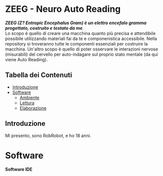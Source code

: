 # ZEEG - Neuro Auto Reading
***ZEEG (Z? Entropic Encephalus Gram) è un elettro encefalo gramma progettato, costruito e testato da me***. <br/>
Lo scopo è quello di creare una macchina quanto più precisa e attendibile possibile utilizzando materiali fai da te e componenistica accessibile. Nella repository si troveranno tutte le componenti essenziali per costruire la macchina. 
Un'altro scopo è quello di poter osservare le interazioni nervose (misurabili) del cervello per auto-indagare sul proprio stato mentale (da qui viene Auto Reading).    

## Tabella dei Contenuti
* [Introduzione](#introduzione)
* [Software](#software)
  + [Ambiente](#software-ide)
  + [Lettura](#software-lettura)
  + [Elaborazione](#software-elaborazione)


## Introduzione
Mi presento, sono RobRobot, e ho 18 anni.

# Software

#### Software IDE
  
